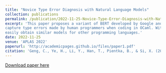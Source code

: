 ```yaml
---
title: "Novice Type Error Diagnosis with Natural Language Models"
collection: publications
permalink: /publication/2022-11-25-Novice-Type-Error-Diagnosis-with-Natural-Language-Models
excerpt: 'This paper proposes a variant of BERT developed by Google and fine-tuned to
capture type errors made by human programmers when coding in OCaml. With this fine-tuning method, one can
easily obtain similar models for other programming languages.'
date: 2022-11-25
venue: 'APLAS 2022'
paperurl: 'http://academicpages.github.io/files/paper1.pdf'
citation: 'Geng, C., Ye, H., Li, Y., Han, T., Pientka, B., & Si, X. (2022, November). Novice Type Error Diagnosis with Natural Language Models. In Asian Symposium on Programming Languages and Systems (pp. 196-214). Cham: Springer Nature Switzerland.'
---
```

<!-- This paper is about the number 1. The number 2 is left for future work. -->

[Download paper here](https://arxiv.org/pdf/2210.03682.pdf)

<!-- Recommended citation: Your Name, You. (2009). "Paper Title Number 1." <i>Journal 1</i>. 1(1). -->